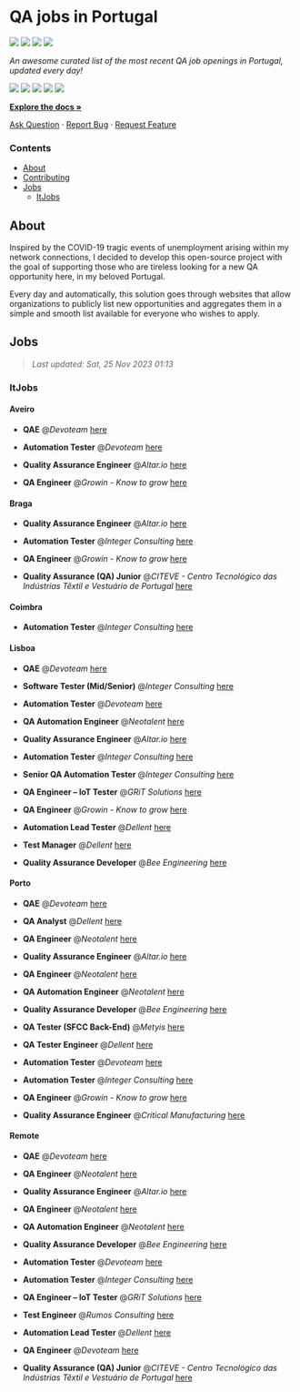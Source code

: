 QA jobs in Portugal
========================

![](https://img.shields.io/static/v1?label=%F0%9F%8C%9F&message=If%20Useful&color=BC4E99)
[![](https://img.shields.io/github/stars/sergiomartins8/qa-jobs-in-portugal)](https://github.com/sergiomartins8/qa-jobs-in-portugal/stargazers)
[![](https://img.shields.io/github/forks/sergiomartins8/qa-jobs-in-portugal)](https://github.com/sergiomartins8/qa-jobs-in-portugal/network/members)
[![](https://img.shields.io/badge/-sergiomartins8-blue?logo=Linkedin&logoColor=white)](https://www.linkedin.com/in/sergiomartins8/)

_An awesome curated list of the most recent QA job openings in Portugal, updated every day!_

[![](https://img.shields.io/github/v/release/sergiomartins8/qa-jobs-in-portugal)](https://github.com/sergiomartins8/qa-jobs-in-portugal/releases)
[![](https://github.com/sergiomartins8/qa-jobs-in-portugal/workflows/release/badge.svg)](https://github.com/sergiomartins8/qa-jobs-in-portugal/actions?query=workflow%3Arelease)
[![](https://img.shields.io/github/issues/sergiomartins8/qa-jobs-in-portugal)](https://github.com/sergiomartins8/qa-jobs-in-portugal/issues)
[![](https://img.shields.io/github/contributors/sergiomartins8/qa-jobs-in-portugal)](https://github.com/sergiomartins8/qa-jobs-in-portugal/graphs/contributors)
[![](https://img.shields.io/github/license/sergiomartins8/qa-jobs-in-portugal)](https://github.com/sergiomartins8/qa-jobs-in-portugal/blob/master/LICENSE)

**[Explore the docs »](https://github.com/sergiomartins8/qa-jobs-in-portugal/blob/master/docs/DOCUMENTATION.md)**

[Ask Question](https://github.com/sergiomartins8/qa-jobs-in-portugal/issues) 
·
[Report Bug](https://github.com/sergiomartins8/qa-jobs-in-portugal/issues)
·
[Request Feature](https://github.com/sergiomartins8/qa-jobs-in-portugal/issues)

### Contents
* [About](#about)
* [Contributing](https://github.com/sergiomartins8/qa-jobs-in-portugal/blob/master/docs/CONTRIBUTING.md)
* [Jobs](#jobs)
  * [ItJobs](#itjobs)

## About
Inspired by the COVID-19 tragic events of unemployment arising within my network connections, I decided to develop this open-source project with the goal of supporting those who are tireless looking for a new QA opportunity here, in my beloved Portugal.

Every day and automatically, this solution goes through websites that allow organizations to publicly list new opportunities and aggregates them in a simple and smooth list available for everyone who wishes to apply.

Jobs
---------

> _Last updated: Sat, 25 Nov 2023 01:13_

### ItJobs

#### Aveiro

- **QAE** @_Devoteam_ [here](https://www.itjobs.pt/oferta/474303/qae)


- **Automation Tester** @_Devoteam_ [here](https://www.itjobs.pt/oferta/473709/automation-tester)


- **Quality Assurance Engineer** @_Altar.io_ [here](https://www.itjobs.pt/oferta/474178/quality-assurance-engineer)


- **QA Engineer** @_Growin - Know to grow_ [here](https://www.itjobs.pt/oferta/472824/qa-engineer)

#### Braga

- **Quality Assurance Engineer** @_Altar.io_ [here](https://www.itjobs.pt/oferta/474178/quality-assurance-engineer)


- **Automation Tester** @_Integer Consulting_ [here](https://www.itjobs.pt/oferta/474284/automation-tester)


- **QA Engineer** @_Growin - Know to grow_ [here](https://www.itjobs.pt/oferta/472824/qa-engineer)


- **Quality Assurance (QA) Junior** @_CITEVE - Centro Tecnológico das Indústrias Têxtil e Vestuário de Portugal_ [here](https://www.itjobs.pt/oferta/474083/quality-assurance-qa-junior)

#### Coimbra

- **Automation Tester** @_Integer Consulting_ [here](https://www.itjobs.pt/oferta/474284/automation-tester)

#### Lisboa

- **QAE** @_Devoteam_ [here](https://www.itjobs.pt/oferta/474303/qae)


- **Software Tester (Mid/Senior)** @_Integer Consulting_ [here](https://www.itjobs.pt/oferta/474673/software-tester-mid-senior)


- **Automation Tester** @_Devoteam_ [here](https://www.itjobs.pt/oferta/473709/automation-tester)


- **QA Automation Engineer** @_Neotalent_ [here](https://www.itjobs.pt/oferta/474474/qa-automation-engineer)


- **Quality Assurance Engineer** @_Altar.io_ [here](https://www.itjobs.pt/oferta/474178/quality-assurance-engineer)


- **Automation Tester** @_Integer Consulting_ [here](https://www.itjobs.pt/oferta/474284/automation-tester)


- **Senior QA Automation Tester** @_Integer Consulting_ [here](https://www.itjobs.pt/oferta/474179/senior-qa-automation-tester)


- **QA Engineer – IoT Tester** @_GRiT Solutions_ [here](https://www.itjobs.pt/oferta/472878/qa-engineer-iot-tester)


- **QA Engineer** @_Growin - Know to grow_ [here](https://www.itjobs.pt/oferta/472824/qa-engineer)


- **Automation Lead Tester** @_Dellent_ [here](https://www.itjobs.pt/oferta/472957/automation-lead-tester)


- **Test Manager** @_Dellent_ [here](https://www.itjobs.pt/oferta/472864/test-manager)


- **Quality Assurance Developer** @_Bee Engineering_ [here](https://www.itjobs.pt/oferta/474333/quality-assurance-developer)

#### Porto

- **QAE** @_Devoteam_ [here](https://www.itjobs.pt/oferta/474303/qae)


- **QA Analyst** @_Dellent_ [here](https://www.itjobs.pt/oferta/473270/qa-analyst)


- **QA Engineer** @_Neotalent_ [here](https://www.itjobs.pt/oferta/473970/qa-engineer)


- **Quality Assurance Engineer** @_Altar.io_ [here](https://www.itjobs.pt/oferta/474178/quality-assurance-engineer)


- **QA Engineer** @_Neotalent_ [here](https://www.itjobs.pt/oferta/473966/qa-engineer)


- **QA Automation Engineer** @_Neotalent_ [here](https://www.itjobs.pt/oferta/473967/qa-engineer)


- **Quality Assurance Developer** @_Bee Engineering_ [here](https://www.itjobs.pt/oferta/474333/quality-assurance-developer)


- **QA Tester (SFCC Back-End)** @_Metyis_ [here](https://www.itjobs.pt/oferta/473150/qa-tester-sfcc-back-end-fashion)


- **QA Tester Engineer** @_Dellent_ [here](https://www.itjobs.pt/oferta/472370/qa-tester-engineer)


- **Automation Tester** @_Devoteam_ [here](https://www.itjobs.pt/oferta/473709/automation-tester)


- **Automation Tester** @_Integer Consulting_ [here](https://www.itjobs.pt/oferta/474284/automation-tester)


- **QA Engineer** @_Growin - Know to grow_ [here](https://www.itjobs.pt/oferta/472824/qa-engineer)


- **Quality Assurance Engineer** @_Critical Manufacturing_ [here](https://www.itjobs.pt/oferta/473169/frontend-engineer)

#### Remote

- **QAE** @_Devoteam_ [here](https://www.itjobs.pt/oferta/474303/qae)


- **QA Engineer** @_Neotalent_ [here](https://www.itjobs.pt/oferta/473970/qa-engineer)


- **Quality Assurance Engineer** @_Altar.io_ [here](https://www.itjobs.pt/oferta/474178/quality-assurance-engineer)


- **QA Engineer** @_Neotalent_ [here](https://www.itjobs.pt/oferta/473966/qa-engineer)


- **QA Automation Engineer** @_Neotalent_ [here](https://www.itjobs.pt/oferta/473967/qa-engineer)


- **Quality Assurance Developer** @_Bee Engineering_ [here](https://www.itjobs.pt/oferta/474333/quality-assurance-developer)


- **Automation Tester** @_Devoteam_ [here](https://www.itjobs.pt/oferta/473709/automation-tester)


- **Automation Tester** @_Integer Consulting_ [here](https://www.itjobs.pt/oferta/474284/automation-tester)


- **QA Engineer – IoT Tester** @_GRiT Solutions_ [here](https://www.itjobs.pt/oferta/472878/qa-engineer-iot-tester)


- **Test Engineer** @_Rumos Consulting_ [here](https://www.itjobs.pt/oferta/472708/test-engineer)


- **Automation Lead Tester** @_Dellent_ [here](https://www.itjobs.pt/oferta/472957/automation-lead-tester)


- **QA Engineer** @_Devoteam_ [here](https://www.itjobs.pt/oferta/473289/qa-engineer)


- **Quality Assurance (QA) Junior** @_CITEVE - Centro Tecnológico das Indústrias Têxtil e Vestuário de Portugal_ [here](https://www.itjobs.pt/oferta/474083/quality-assurance-qa-junior)

